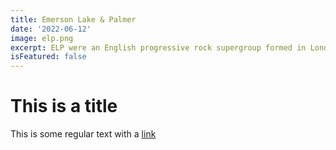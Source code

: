 ```yaml
---
title: Emerson Lake & Palmer
date: '2022-06-12'
image: elp.png
excerpt: ELP were an English progressive rock supergroup formed in London in April 1970.The band consisted of Keith Emerson (keyboards), Greg Lake (vocals, bass, guitar and producer) and Carl Palmer (drums and percussion).
isFeatured: false
---
```


# This is a title

This is some regular text with a [link](https://www.emersonlakepalmer.com/)